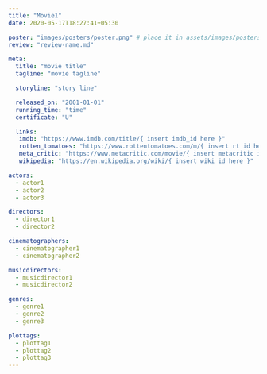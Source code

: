 ```yaml
---
title: "Movie1"
date: 2020-05-17T18:27:41+05:30

poster: "images/posters/poster.png" # place it in assets/images/posters
review: "review-name.md"

meta:
  title: "movie title"
  tagline: "movie tagline"

  storyline: "story line"

  released_on: "2001-01-01"
  running_time: "time"
  certificate: "U"

  links:
   imdb: "https://www.imdb.com/title/{ insert imdb_id here }"
   rotten_tomatoes: "https://www.rottentomatoes.com/m/{ insert rt id here }"
   meta_critic: "https://www.metacritic.com/movie/{ insert metacritic id here }"
   wikipedia: "https://en.wikipedia.org/wiki/{ insert wiki id here }"

actors:
  - actor1
  - actor2
  - actor3

directors:
  - director1
  - director2

cinematographers:
  - cinematographer1
  - cinematographer2

musicdirectors:
  - musicdirector1
  - musicdirector2

genres:
  - genre1
  - genre2
  - genre3

plottags:
  - plottag1
  - plottag2
  - plottag3
---
```

